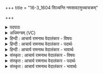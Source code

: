 +++
title = "16-3_1604 सिञ्चन्ति नमसावटमुच्चाचक्रम्"

+++
<details><summary>पदपाठः</summary>

सि꣣ञ्च꣡न्ति꣢। न꣡म꣢꣯सा। अ꣣वट꣢म्। उ꣣च्चा꣡च꣢क्रम्। उ꣣च्चा꣢। च꣣क्रम्। प꣡रि꣢꣯ज्मानम्। प꣡रि꣢꣯। ज्मा꣣नम्। नीची꣡न꣢वारम्। नी꣣ची꣡न꣢। वा꣣रम्। अ꣡क्षि꣢꣯तम्। अ। क्षि꣣तम्। १६०४।
</details>

<details><summary>अधिमन्त्रम् (VC)</summary>

- अग्निर्हवींषि वा
- हर्यतः प्रागाथः
- गायत्री
- षड्जः
</details>

<details><summary>हिन्दी : आचार्य रामनाथ वेदालंकार - विषयः</summary>

आगे फिर वही विषय है।
</details>

<details><summary>हिन्दी : आचार्य रामनाथ वेदालंकार - पदार्थः</summary>

पदार्थान्वय -  परमेश्वर की ही महिमा से सूर्य-किरणें(उच्चाचक्रम्)उच्च विद्युत्-रूप चक्रवाले, (नीचीनवारम्)नीचे की ओर द्वारवाले, (अक्षितम्)अक्षय(अवटम्)मेघ-रूप कुएँ को(परिज्मानम्)भूमि पर चारों ओर फैलाने के लिए(नमसा)बिजली-रूप वज्र से(सिञ्चन्ति)सींचती हैं ॥३॥
</details>

<details><summary>हिन्दी : आचार्य रामनाथ वेदालंकार - भावार्थः</summary>

भावार्थ -  जिस परमेश्वर की व्यवस्था से मेघों का निर्माण होता है और उनसे वर्षा होती है, उसे हृदय में धारण करके योगी लोग धर्ममेघ समाधि को प्राप्त करें ॥३॥ इस खण्ड में परमेश्वर, विद्वान्, सन्तान, आत्मा-बुद्धि, उपासक तथा वृष्टि का वर्णन होने से इस खण्ड की पूर्व खण्ड के साथ सङ्गति है ॥ सोलहवें अध्याय में तृतीय खण्ड समाप्त ॥
</details>

<details><summary>संस्कृत : आचार्य रामनाथ वेदालंकार - विषयः</summary>

अथ पुनस्तमेव विषयमाह।
</details>

<details><summary>संस्कृत : आचार्य रामनाथ वेदालंकार - पदार्थः</summary>

पदार्थान्वय -  अग्नेः परमेश्वरस्यैव महिम्ना सूर्यकिरणाः(उच्चाचक्रम्)उच्चा उच्चैः चक्रं विद्युद्रूपं यस्य तम्, (नीचीनवारम्)नीचैर्मुखद्वारम्, (अक्षितम्)अक्षयम्(अवटम्)मेघरूपं कूपम्(परिज्मानम्)ज्मायां पृथिव्यां परिव्याप्तं यथा स्यात् तथा(नमसा)विद्युद्वज्रेण।[नमः इति वज्रनाम। निघं० २।२०।] (सिञ्चन्ति)भूमौ क्षारयन्ति ॥३॥
</details>

<details><summary>संस्कृत : आचार्य रामनाथ वेदालंकार - भावार्थः</summary>

भावार्थ -  यस्य परमेश्वरस्य व्यवस्थया मेघानां निर्माणं ततो वृष्टिश्च संजायते तं हृदि संधार्य योगिनो धर्ममेघसमाधिमधिगच्छन्तु ॥३॥ अस्मिन् खण्डे परमेश्वरस्य विदुषः सन्तानानामात्मबुद्ध्यो- रुपासकस्य वृष्टेश्च वर्णनादेतत्खण्डस्य पूर्वखण्डेन संगतिरस्ति ॥
</details>